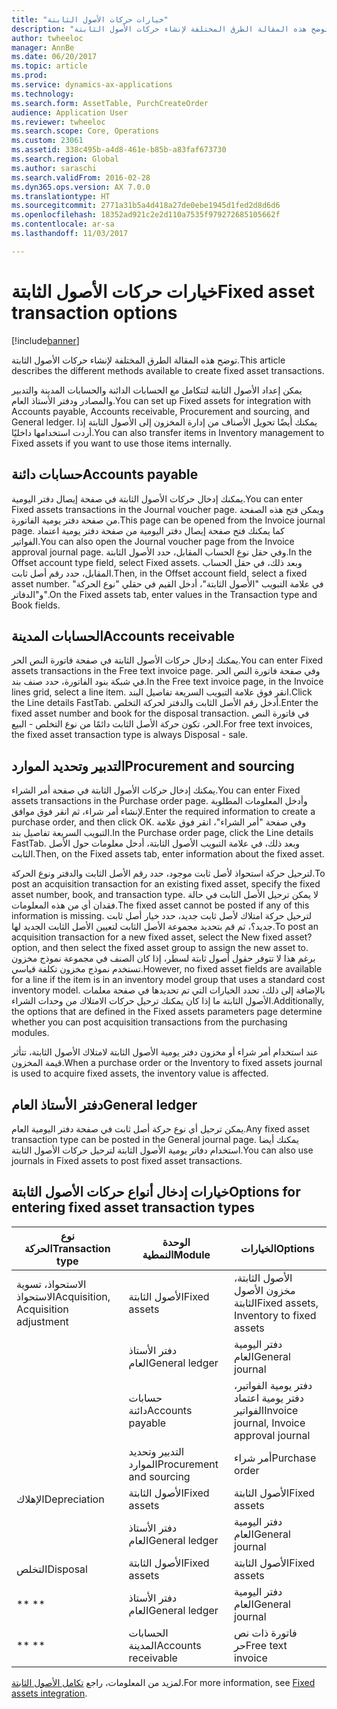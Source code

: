 ```yaml
---
title: "خيارات حركات الأصول الثابتة"
description: "توضح هذه المقالة الطرق المختلفة لإنشاء حركات الأصول الثابتة."
author: twheeloc
manager: AnnBe
ms.date: 06/20/2017
ms.topic: article
ms.prod: 
ms.service: dynamics-ax-applications
ms.technology: 
ms.search.form: AssetTable, PurchCreateOrder
audience: Application User
ms.reviewer: twheeloc
ms.search.scope: Core, Operations
ms.custom: 23061
ms.assetid: 338c495b-a4d8-461e-b85b-a83faf673730
ms.search.region: Global
ms.author: saraschi
ms.search.validFrom: 2016-02-28
ms.dyn365.ops.version: AX 7.0.0
ms.translationtype: HT
ms.sourcegitcommit: 2771a31b5a4d418a27de0ebe1945d1fed2d8d6d6
ms.openlocfilehash: 18352ad921c2e2d110a7535f979272685105662f
ms.contentlocale: ar-sa
ms.lasthandoff: 11/03/2017

---
```


# <a name="fixed-asset-transaction-options"></a><span data-ttu-id="b3bbb-103">خيارات حركات الأصول الثابتة</span><span class="sxs-lookup"><span data-stu-id="b3bbb-103">Fixed asset transaction options</span></span>

[!include[banner](../includes/banner.md)]


<span data-ttu-id="b3bbb-104">توضح هذه المقالة الطرق المختلفة لإنشاء حركات الأصول الثابتة.</span><span class="sxs-lookup"><span data-stu-id="b3bbb-104">This article describes the different methods available to create fixed asset transactions.</span></span>

<span data-ttu-id="b3bbb-105">يمكن إعداد الأصول الثابتة لتتكامل مع الحسابات الدائنة والحسابات المدينة والتدبير والمصادر ودفتر الأستاذ العام.</span><span class="sxs-lookup"><span data-stu-id="b3bbb-105">You can set up Fixed assets for integration with Accounts payable, Accounts receivable, Procurement and sourcing, and General ledger.</span></span> <span data-ttu-id="b3bbb-106">يمكنك أيضًا تحويل الأصناف من إدارة المخزون إلى الأصول الثابتة إذا أردت استخدامها داخليًا.</span><span class="sxs-lookup"><span data-stu-id="b3bbb-106">You can also transfer items in Inventory management to Fixed assets if you want to use those items internally.</span></span>

## <a name="accounts-payable"></a><span data-ttu-id="b3bbb-107">حسابات دائنة</span><span class="sxs-lookup"><span data-stu-id="b3bbb-107">Accounts payable</span></span>
<span data-ttu-id="b3bbb-108">يمكنك إدخال حركات الأصول الثابتة في صفحة إيصال دفتر اليومية.</span><span class="sxs-lookup"><span data-stu-id="b3bbb-108">You can enter Fixed assets transactions in the Journal voucher page.</span></span> <span data-ttu-id="b3bbb-109">ويمكن فتح هذه الصفحة من صفحة دفتر يومية الفاتورة.</span><span class="sxs-lookup"><span data-stu-id="b3bbb-109">This page can be opened from the Invoice journal page.</span></span> <span data-ttu-id="b3bbb-110">كما يمكنك فتح صفحة إيصال دفتر اليومية من صفحة دفتر يومية اعتماد الفواتير.</span><span class="sxs-lookup"><span data-stu-id="b3bbb-110">You can also open the Journal voucher page from the Invoice approval journal page.</span></span> <span data-ttu-id="b3bbb-111">وفي حقل نوع الحساب المقابل، حدد الأصول الثابتة.</span><span class="sxs-lookup"><span data-stu-id="b3bbb-111">In the Offset account type field, select Fixed assets.</span></span> <span data-ttu-id="b3bbb-112">وبعد ذلك، في حقل الحساب المقابل، حدد رقم أصل ثابت.</span><span class="sxs-lookup"><span data-stu-id="b3bbb-112">Then, in the Offset account field, select a fixed asset number.</span></span> <span data-ttu-id="b3bbb-113">في علامة التبويب "الأصول الثابتة"، أدخل القيم في حقلي "نوع الحركة" و"الدفاتر".</span><span class="sxs-lookup"><span data-stu-id="b3bbb-113">On the Fixed assets tab, enter values in the Transaction type and Book fields.</span></span>

## <a name="accounts-receivable"></a><span data-ttu-id="b3bbb-114">الحسابات المدينة</span><span class="sxs-lookup"><span data-stu-id="b3bbb-114">Accounts receivable</span></span>
<span data-ttu-id="b3bbb-115">يمكنك إدخال حركات الأصول الثابتة في صفحة فاتورة النص الحر.</span><span class="sxs-lookup"><span data-stu-id="b3bbb-115">You can enter Fixed assets transactions in the Free text invoice page.</span></span>  <span data-ttu-id="b3bbb-116">وفي صفحة فاتورة النص الحر في شبكة بنود الفاتورة، حدد صنف بند.‬</span><span class="sxs-lookup"><span data-stu-id="b3bbb-116">In the Free text invoice page, in the Invoice lines grid, select a line item.</span></span> <span data-ttu-id="b3bbb-117">انقر فوق علامة التبويب السريعة تفاصيل البند.</span><span class="sxs-lookup"><span data-stu-id="b3bbb-117">Click the Line details FastTab.</span></span> <span data-ttu-id="b3bbb-118">أدخل رقم الأصل الثابت والدفتر لحركة التخلص.</span><span class="sxs-lookup"><span data-stu-id="b3bbb-118">Enter the fixed asset number and book for the disposal transaction.</span></span> <span data-ttu-id="b3bbb-119">في فاتورة النص الحر، تكون حركة الأصل الثابت دائمًا من نوع ‏‫التخلص - البيع‬.</span><span class="sxs-lookup"><span data-stu-id="b3bbb-119">For free text invoices, the fixed asset transaction type is always Disposal - sale.</span></span>

## <a name="procurement-and-sourcing"></a><span data-ttu-id="b3bbb-120">التدبير وتحديد الموارد</span><span class="sxs-lookup"><span data-stu-id="b3bbb-120">Procurement and sourcing</span></span>
<span data-ttu-id="b3bbb-121">يمكنك إدخال حركات الأصول الثابتة في صفحة أمر الشراء.</span><span class="sxs-lookup"><span data-stu-id="b3bbb-121">You can enter Fixed assets transactions in the Purchase order page.</span></span> <span data-ttu-id="b3bbb-122">وأدخل المعلومات المطلوبة لإنشاء أمر شراء، ثم انقر فوق موافق.</span><span class="sxs-lookup"><span data-stu-id="b3bbb-122">Enter the required information to create a purchase order, and then click OK.</span></span> <span data-ttu-id="b3bbb-123">وفي صفحة "أمر الشراء"، انقر فوق علامة التبويب السريعة تفاصيل بند.</span><span class="sxs-lookup"><span data-stu-id="b3bbb-123">In the Purchase order page, click the Line details FastTab.</span></span> <span data-ttu-id="b3bbb-124">وبعد ذلك، في علامة التبويب الأصول الثابتة، أدخل معلومات حول الأصل الثابت.</span><span class="sxs-lookup"><span data-stu-id="b3bbb-124">Then, on the Fixed assets tab, enter information about the fixed asset.</span></span> 

<span data-ttu-id="b3bbb-125">لترحيل حركة استحواذ لأصل ثابت موجود، حدد رقم الأصل الثابت والدفتر ونوع الحركة.</span><span class="sxs-lookup"><span data-stu-id="b3bbb-125">To post an acquisition transaction for an existing fixed asset, specify the fixed asset number, book, and transaction type.</span></span> <span data-ttu-id="b3bbb-126">لا يمكن ترحيل الأصل الثابت في حالة فقدان أي من هذه المعلومات.</span><span class="sxs-lookup"><span data-stu-id="b3bbb-126">The fixed asset cannot be posted if any of this information is missing.</span></span> <span data-ttu-id="b3bbb-127">لترحيل حركة امتلاك لأصل ثابت جديد، حدد خيار أصل ثابت جديد؟، ثم قم بتحديد مجموعة الأصل الثابت لتعيين الأصل الثابت الجديد لها.</span><span class="sxs-lookup"><span data-stu-id="b3bbb-127">To post an acquisition transaction for a new fixed asset, select the New fixed asset? option, and then select the fixed asset group to assign the new asset to.</span></span> <span data-ttu-id="b3bbb-128">برغم هذا لا تتوفر حقول أصول ثابتة لسطر، إذا كان الصنف في مجموعة نموذج مخزون تستخدم نموذج مخزون تكلفة قياسي.</span><span class="sxs-lookup"><span data-stu-id="b3bbb-128">However, no fixed asset fields are available for a line if the item is in an inventory model group that uses a standard cost inventory model.</span></span> <span data-ttu-id="b3bbb-129">بالإضافة إلى ذلك، تحدد الخيارات التي تم تحديدها في صفحة معلمات الأصول الثابتة ما إذا كان يمكنك ترحيل حركات الامتلاك من وحدات الشراء.</span><span class="sxs-lookup"><span data-stu-id="b3bbb-129">Additionally, the options that are defined in the Fixed assets parameters page determine whether you can post acquisition transactions from the purchasing modules.</span></span> 

<span data-ttu-id="b3bbb-130">عند استخدام أمر شراء أو مخزون دفتر يومية الأصول الثابتة لامتلاك الأصول الثابتة، تتأثر قيمة المخزون.</span><span class="sxs-lookup"><span data-stu-id="b3bbb-130">When a purchase order or the Inventory to fixed assets journal is used to acquire fixed assets, the inventory value is affected.</span></span>

## <a name="general-ledger"></a><span data-ttu-id="b3bbb-131">دفتر الأستاذ العام</span><span class="sxs-lookup"><span data-stu-id="b3bbb-131">General ledger</span></span>
<span data-ttu-id="b3bbb-132">يمكن ترحيل أي نوع حركة أصل ثابت في صفحة دفتر اليومية العام.</span><span class="sxs-lookup"><span data-stu-id="b3bbb-132">Any fixed asset transaction type can be posted in the General journal page.</span></span> <span data-ttu-id="b3bbb-133">يمكنك أيضا استخدام دفاتر يومية الأصول الثابتة لترحيل حركات الأصول الثابتة.</span><span class="sxs-lookup"><span data-stu-id="b3bbb-133">You can also use journals in Fixed assets to post fixed asset transactions.</span></span>

## <a name="options-for-entering-fixed-asset-transaction-types"></a><span data-ttu-id="b3bbb-134">خيارات إدخال أنواع حركات الأصول الثابتة</span><span class="sxs-lookup"><span data-stu-id="b3bbb-134">Options for entering fixed asset transaction types</span></span>


| <span data-ttu-id="b3bbb-135">نوع الحركة</span><span class="sxs-lookup"><span data-stu-id="b3bbb-135">Transaction type</span></span>                    | <span data-ttu-id="b3bbb-136">الوحدة النمطية</span><span class="sxs-lookup"><span data-stu-id="b3bbb-136">Module</span></span>                   | <span data-ttu-id="b3bbb-137">الخيارات</span><span class="sxs-lookup"><span data-stu-id="b3bbb-137">Options</span></span>                                   |
|-------------------------------------|--------------------------|-------------------------------------------|
| <span data-ttu-id="b3bbb-138">الاستحواذ، تسوية الاستحواذ‬</span><span class="sxs-lookup"><span data-stu-id="b3bbb-138">Acquisition, Acquisition adjustment</span></span> | <span data-ttu-id="b3bbb-139">الأصول الثابتة</span><span class="sxs-lookup"><span data-stu-id="b3bbb-139">Fixed assets</span></span>             | <span data-ttu-id="b3bbb-140">الأصول الثابتة، مخزون الأصول الثابتة</span><span class="sxs-lookup"><span data-stu-id="b3bbb-140">Fixed assets, Inventory to fixed assets</span></span>   |
|                                     | <span data-ttu-id="b3bbb-141">دفتر الأستاذ العام</span><span class="sxs-lookup"><span data-stu-id="b3bbb-141">General ledger</span></span>           | <span data-ttu-id="b3bbb-142">دفتر اليومية العام</span><span class="sxs-lookup"><span data-stu-id="b3bbb-142">General journal</span></span>                           |
|                                     | <span data-ttu-id="b3bbb-143">حسابات دائنة</span><span class="sxs-lookup"><span data-stu-id="b3bbb-143">Accounts payable</span></span>         | <span data-ttu-id="b3bbb-144">دفتر يومية الفواتير، دفتر يومية اعتماد الفواتير</span><span class="sxs-lookup"><span data-stu-id="b3bbb-144">Invoice journal, Invoice approval journal</span></span> |
|                                     | <span data-ttu-id="b3bbb-145">التدبير وتحديد الموارد</span><span class="sxs-lookup"><span data-stu-id="b3bbb-145">Procurement and sourcing</span></span> | <span data-ttu-id="b3bbb-146">أمر شراء</span><span class="sxs-lookup"><span data-stu-id="b3bbb-146">Purchase order</span></span>                            |
| <span data-ttu-id="b3bbb-147">الإهلاك</span><span class="sxs-lookup"><span data-stu-id="b3bbb-147">Depreciation</span></span>                        | <span data-ttu-id="b3bbb-148">الأصول الثابتة</span><span class="sxs-lookup"><span data-stu-id="b3bbb-148">Fixed assets</span></span>             | <span data-ttu-id="b3bbb-149">الأصول الثابتة</span><span class="sxs-lookup"><span data-stu-id="b3bbb-149">Fixed assets</span></span>                              |
|                                     | <span data-ttu-id="b3bbb-150">دفتر الأستاذ العام</span><span class="sxs-lookup"><span data-stu-id="b3bbb-150">General ledger</span></span>           | <span data-ttu-id="b3bbb-151">دفتر اليومية العام</span><span class="sxs-lookup"><span data-stu-id="b3bbb-151">General journal</span></span>                           |
| <span data-ttu-id="b3bbb-152">التخلص</span><span class="sxs-lookup"><span data-stu-id="b3bbb-152">Disposal</span></span>                            | <span data-ttu-id="b3bbb-153">الأصول الثابتة</span><span class="sxs-lookup"><span data-stu-id="b3bbb-153">Fixed assets</span></span>             | <span data-ttu-id="b3bbb-154">الأصول الثابتة</span><span class="sxs-lookup"><span data-stu-id="b3bbb-154">Fixed assets</span></span>                              |
| <span data-ttu-id="b3bbb-155">** **</span><span class="sxs-lookup"><span data-stu-id="b3bbb-155">** **</span></span>                               | <span data-ttu-id="b3bbb-156">دفتر الأستاذ العام</span><span class="sxs-lookup"><span data-stu-id="b3bbb-156">General ledger</span></span>           | <span data-ttu-id="b3bbb-157">دفتر اليومية العام</span><span class="sxs-lookup"><span data-stu-id="b3bbb-157">General journal</span></span>                           |
| <span data-ttu-id="b3bbb-158">** **</span><span class="sxs-lookup"><span data-stu-id="b3bbb-158">** **</span></span>                               | <span data-ttu-id="b3bbb-159">الحسابات المدينة</span><span class="sxs-lookup"><span data-stu-id="b3bbb-159">Accounts receivable</span></span>      | <span data-ttu-id="b3bbb-160">فاتورة ذات نص حر</span><span class="sxs-lookup"><span data-stu-id="b3bbb-160">Free text invoice</span></span>                         |



<span data-ttu-id="b3bbb-161">لمزيد من المعلومات، راجع [تكامل الأصول الثابتة](fixed-asset-integration.md).</span><span class="sxs-lookup"><span data-stu-id="b3bbb-161">For more information, see [Fixed assets integration](fixed-asset-integration.md).</span></span>




